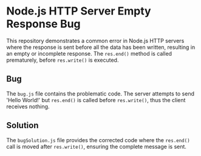 # Node.js HTTP Server Empty Response Bug

This repository demonstrates a common error in Node.js HTTP servers where the response is sent before all the data has been written, resulting in an empty or incomplete response.  The `res.end()` method is called prematurely, before `res.write()` is executed.

## Bug

The `bug.js` file contains the problematic code. The server attempts to send 'Hello World!' but `res.end()` is called before `res.write()`, thus the client receives nothing. 

## Solution

The `bugSolution.js` file provides the corrected code where the `res.end()` call is moved after `res.write()`, ensuring the complete message is sent.